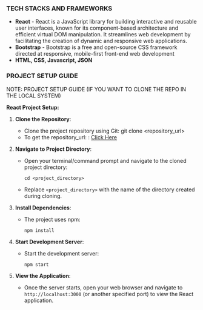 ### TECH STACKS AND FRAMEWORKS
    
* **React** - React is a JavaScript library for building interactive and reusable user interfaces, known for its component-based architecture and efficient virtual DOM manipulation. It streamlines web development by facilitating the creation of dynamic and responsive web applications.
* **Bootstrap**  - Bootstrap is a free and open-source CSS framework directed at responsive, mobile-first front-end web development
* **HTML, CSS, Javascript, JSON**

### PROJECT SETUP GUIDE

NOTE: PROJECT SETUP GUIDE (IF YOU WANT TO CLONE THE REPO IN THE LOCAL SYSTEM)

**React Project Setup:**

1. **Clone the Repository**: 
   - Clone the project repository using Git:
     git clone <repository_url>
   - To get the repository_url: : <a href="https://github.com/Dimension-1/Marketeers">Click Here</a>

2. **Navigate to Project Directory**: 
   - Open your terminal/command prompt and navigate to the cloned project directory:
     ```
     cd <project_directory>
     ```
   - Replace `<project_directory>` with the name of the directory created during cloning.

3. **Install Dependencies**: 
   - The project uses npm:
     ```
     npm install
     ```

4. **Start Development Server**: 
   - Start the development server:
     ```
     npm start
     ```

5. **View the Application**: 
   - Once the server starts, open your web browser and navigate to `http://localhost:3000` (or another specified port) to view the React application.



    


    





